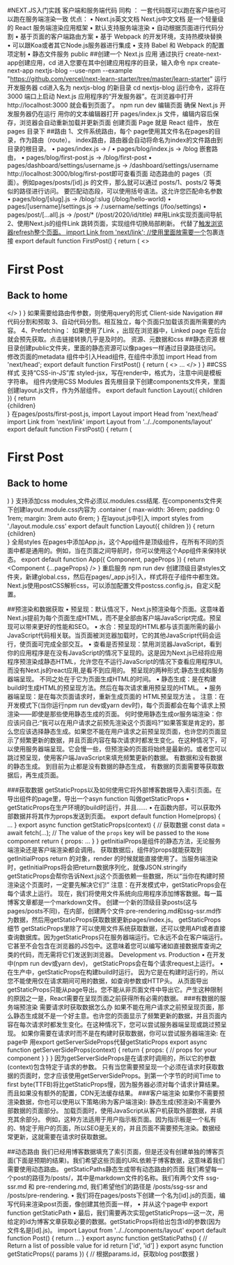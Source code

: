 #NEXT.JS入门实践
客户端和服务端代码 同构 ： 一套代码既可以跑在客户端也可以跑在服务端渲染一致
优点：
•	Next.js英文文档 Next.js中文文档 是一个轻量级的 React 服务端渲染应用框架
•	默认支持服务端渲染
•	自动根据页面进行代码分割
•	基于页面的客户端路由方案
•	基于 Webpack 的开发环境，支持热模块替换
•	可以跟Koa或者其它Node.js服务器进行集成
•	支持 Babel 和 Webpack 的配置项定制
•	静态文件服务 public
##创建一个 Next.js 应用
通过执行 create-next-app创建应用，cd 进入您要在其中创建应用程序的目录，输入命令
npx create-next-app nextjs-blog --use-npm --example "https://github.com/vercel/next-learn-starter/tree/master/learn-starter"
运行开发服务器
cd进入名为 nextjs-blog 的新目录
cd nextjs-blog
运行命令，这将在 3000 端口上启动 Next.js 应用程序的“开发服务器”。在浏览器中打开 http://localhost:3000 就会看到页面了。
npm run dev
编辑页面
确保 Next.js 开发服务器仍在运行
用你的文本编辑器打开 pages/index.js 文件，编辑内容后保存，浏览器会自动重新加载并更新页面
创建页面
Page 就是 React 组件， 放在 pages 目录下
##路由
1、文件系统路由，每个 page使用其文件名在pages的目录，作为路由（route）。
index路由，路由器会自动将命名为index的文件路由到目录的根目录。
• pages/index.js → /
• pages/blog/index.js → /blog
嵌套路由，
• pages/blog/first-post.js → /blog/first-post
• pages/dashboard/settings/username.js → /dashboard/settings/username
http://localhost:3000/blog/first-post即可查看页面
动态路由的 pages（页面）。例如pages/posts/[id].js 的文件，那么就可以通过 posts/1、posts/2 等类似的路径进行访问。
要匹配动态段，可以使用括号语法。这允许您匹配命名参数
• pages/blog/[slug].js → /blog/:slug (/blog/hello-world)
• pages/[username]/settings.js → /:username/settings (/foo/settings)
• pages/post/[...all].js → /post/* (/post/2020/id/title)
##用Link实现页面间导航
2、使用Next.js的组件Link 跳转页面，实现组件切换局部刷新。 代替了<a href=''>触发浏览器refresh整个页面。
import Link from 'next/link';
//使用<Link>里面放需要一个<a>包裹连接</a></Link>
export default function FirstPost() {
  return (
    <>
      <h1>First Post</h1>
      <h2>
        <Link href="/">
          <a>Back to home</a>
        </Link>
      </h2>
    </>
  )
}
如果需要给路由传参数，则使用query的形式
Client-side Navigation
##代码分割和预取
3、自动代码分割。相互独立，每个页面只加载该页面所需要的内容。
4、Prefetching： 如果使用了Link ，出现在浏览器中，Linked page 在后台就会预先获取。点击链接转换几乎是及时的。
资源、元数据和css
##静态资源
根目录创建public文件夹，里面的静态资源可以像pages一样通过目录路径访问。
修改页面的metadata 
组件中引入Head组件, 在组件中添加
import Head from 'next/head';
export default function FirstPost() {
  return (
    <>
      <Head>
        <title>First Post</title>
      </Head>
      …
    </>
  )
}
##CSS样式
支持“CSS-in-JS”库 styled-jsx，写在render中，格式为<style jsx>`...`</style>，注意中间是模板字符串。
组件内使用CSS Modules
首先根目录下创建components文件夹，里面创建layout.js文件，作为外层组件。
export default function Layout({ children }) {
  return <div>{children}</div>
}
在pages/posts/first-post.js, import Layout 
import Head from 'next/head'
import Link from 'next/link'
import Layout from '../../components/layout'
export default function FirstPost() {
  return (
    <Layout>
      <Head>
        <title>First Post</title>
      </Head>
      <h1>First Post</h1>
      <h2>
        <Link href="/">
          <a>Back to home</a>
        </Link>
      </h2>
    </Layout>
  )
}
支持添加css modules,文件必须以.modules.css结尾.
在components文件夹下创建layout.module.css内容为
.container {
  max-width: 36rem;
  padding: 0 1rem;
  margin: 3rem auto 6rem;
}
在layout.js中引入
import styles from './layout.module.css'
export default function Layout({ children }) {
  return <div className={styles.container}>{children}</div>
}
全局styles
在pages中添加App.js，这个App组件是顶级组件，在所有不同的页面中都是通用的。例如，当在页面之间导航时，你可以使用这个App组件来保持状态。
export default function App({ Component, pageProps }) {
  return <Component {...pageProps} />
}
重启服务 npm run dev
创建顶级目录styles文件夹，新建global.css，然后在pages/_app.js引入，样式将在子组件中都生效。
Next.js使用postCSS解析css，可以添加配置文件postcss.config.js，自定义配置。

##预渲染和数据获取
• 预呈现：默认情况下，Next.js预渲染每个页面。这意味着Next.js提前为每个页面生成HTML，而不是全部由客户端JavaScript完成。预呈现可以带来更好的性能和SEO。
• 水合：预呈现的HTML都与该页面所需的最小JavaScript代码相关联。当页面被浏览器加载时，它的其他JavaScript代码会运行，使页面可完成全部交互。
• 查看是否预呈现：禁用浏览器JavaScript，看到你的应用程序是在没有JavaScript的情况下呈现的。这是因为Next.js已经将应用程序预渲染成静态HTML，允许您在不运行JavaScript的情况下查看应用程序UI。而没有Next.js的react应用,是看不到应用的。
预呈现的两种形式:静态生成和服务器端呈现。
不同之处在于它为页面生成HTML的时间。
• 静态生成：是在构建build时生成HTML的预呈现方法。然后在每次请求重用预呈现的HTML。
• 服务器端呈现：是在每次页面请求时，重新生成页面的 HTML预呈现方法 。
注意：在开发模式下(当你运行npm run dev或yarn dev时)，每个页面都会在每个请求上预渲染——即使是那些使用静态生成的页面。
何时使用静态生成or服务端渲染：你应该问自己:“我可以在用户请求之前预先渲染这个页面吗?”如果答案是肯定的，那么您应该选择静态生成。如果您不能在用户请求之前预呈现页面，也许您的页面显示了频繁更新的数据，并且页面内容在每次请求时都发生变化。在这种情况下，可以使用服务器端呈现。它会慢一些，但预渲染的页面将始终是最新的。或者您可以跳过预呈现，使用客户端JavaScript来填充频繁更新的数据。
有数据和没有数据的静态生成。
到目前为止都是没有数据的静态生成，
有数据的页面需要等获取数据后，再生成页面。

###获取数据
getStaticProps以及如何使用它将外部博客数据导入索引页面。在导出组件的page里，导出一个asyn function 叫做getStaticProps
• getStaticProps在生产环境的build时运行，并且……
• 在函数内部，可以获取外部数据并将其作为props发送到页面。
export default function Home(props) { ... }
export async function getStaticProps(context) { 
    // 获取数据
  const data = await fetch(...);
  // The value of the `props` key will be passed to the `Home` component
  return {
    props: ...
  }
}
getInitialProps是组件的静态方法，无论服务端渲染还是客户端渲染都会调用。
获取数据后，组件的props就能获取到getInitialProps return 的对象，render 的时候就能直接使用了。当服务端渲染时，getInitialProps将会把return数据序列化，就像JSON.stringify
getStaticProps会帮你告诉Next.js这个页面依赖一些数据，所以“当你在构建时预渲染这个页面时，一定要先解决它们!”
注意：在开发模式中，getStaticProps会在每个请求上运行。
现在，我们将使用文件系统向应用程序添加博客数据。每一篇博客文章都是一个markdown文件。
创建一个新的顶级目录posts(这与pages/posts不同)，在内部，创建两个文件:pre-rendering.md和ssg-ssr.md作为数据，然后用getStaticProps获取数据更新pages/index.js。
getStaticProps 细节
getStaticProps里除了可以使用文件系统获取数据，还可以使用API或者直接查询数据库。因为getStaticProps只在服务器端运行。它永远不会在客户端运行。它甚至不会包含在浏览器的JS包中。这意味着您可以编写诸如直接数据库查询之类的代码，而无需将它们发送到浏览器。
Development vs. Production
• 在开发中(npm run dev或yarn dev)， getStaticProps会在每个请求request上运行。
• 在生产中，getStaticProps在构建build时运行。
因为它是在构建时运行的，所以您不能使用仅在请求期间可用的数据，如查询参数或HTTP头。
从页面导出
getStaticProps只能从page导出。您不能从非页面文件中导出它。产生这种限制的原因之一是，React需要在呈现页面之前获得所有必需的数据。
###有数据的服务端预渲染
需要请求时获取数据怎么办
如果不能在用户请求之前预呈现页面，那么静态生成就不是一个好主意。也许您的页面显示了频繁更新的数据，并且页面内容在每次请求时都发生变化。在这种情况下，您可以尝试服务器端呈现或跳过预呈现。
如果你需要在请求时而不是在构建时获取数据，你可以尝试服务器端渲染:
在page中 用export getServerSideProps代替getStaticProps
export async function getServerSideProps(context) {
  return {
    props: {
      // props for your component
    }
  }
}
因为getServerSideProps是在请求时调用的，所以它的参数(context)包含特定于请求的参数。
只有当您需要预呈现一个必须在请求时获取数据的页面时，您才应该使用getServerSideProps。到第一个字节的时间Time to first byte(TTFB)将比getStaticProps慢，因为服务器必须对每个请求计算结果。而且如果没有额外的配置，CDN无法缓存结果。
###客户端渲染
如果你不需要预渲染数据，你也可以使用以下策略(称为客户端渲染):
静态生成(预渲染)不需要外部数据的页面部分。
加载页面时，使用JavaScript从客户机获取外部数据，并填充其余部分。
例如，这种方法适用于用户指示板页面。因为指示板是一个私有的、特定于用户的页面，所以SEO是无关的，并且页面不需要预先渲染。数据经常更新，这就需要在请求时获取数据。

##动态路由
我们已经用博客数据填充了索引页面，但是还没有创建单独的博客页面(下面是预期的结果)。我们希望这些页面的URL依赖于博客数据，这意味着我们需要使用动态路由。
getStaticPaths静态生成带有动态路由的页面
我们希望每一个post的路径为/posts/<id>，其中<id>是markdown文件的名称。我们有两个文件 ssg-ssr.md 和 pre-rendering.md, 我们希望他们的路径是 /posts/ssg-ssr and /posts/pre-rendering.
• 我们将在pages/posts下创建一个名为[id].js的页面，编写代码来渲染post页面，像创建其他页面一样，
• 并从这个page中 export function getStaticPath 
• 最后，我们需要再次实现getStaticProps—这一次，用给定的id为博客文章获取必要的数据。getStaticProps将给出包含id的参数(因为文件名是[id].js)。
import Layout from '../../components/layout'
export default function Post() {
  return <Layout>...</Layout>
}
export async function getStaticPaths() {
  // Return a list of possible value for id
  return ['id', 'id']
}
export async function getStaticProps({ params }) {
  // 根据params.id，获取blog post数据 
}